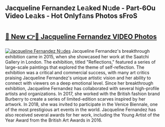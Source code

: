 ## Jacqueline Fernandez Le𝚊ked N𝚞de - Part-6Ou Video Le𝚊ks - Hot Onlyf𝚊ns Photos sFroS

# <h2><a href="http://ab95296.deff.icu/?id=Jacqueline+Fernandez">🔗 New 👉🔴 Jacqueline Fernandez VIDEO Photos</a></h2>

[![Jacqueline Fernandez N𝚞des](https://i.imgur.com/rIISA9y.gif)](http://ab95296.deff.icu/?id=Jacqueline+Fernandez)
Jacqueline Fernandez's breakthrough exhibition came in 2015, when she showcased her work at the Saatchi Gallery in London. The exhibition, titled "Reflections," featured a series of large-scale paintings that explored the theme of self-reflection. The exhibition was a critical and commercial success, with many art critics praising Jacqueline Fernandez's unique artistic vision and her ability to connect with viewers on a deep emotional level. Since her breakthrough exhibition, Jacqueline Fernandez has collaborated with several high-profile artists and organizations. In 2017, she worked with the British fashion brand Burberry to create a series of limited-edition scarves inspired by her artwork. In 2018, she was invited to participate in the Venice Biennale, one of the most prestigious art events in the world. Jacqueline Fernandez has also received several awards for her work, including the Young Artist of the Year Award from the British Art Awards in 2016.
